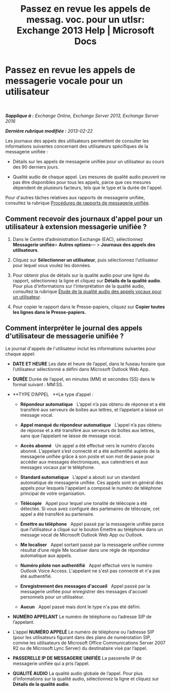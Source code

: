 ﻿---
title: 'Passez en revue les appels de messag. voc. pour un utlsr: Exchange 2013 Help | Microsoft Docs'
TOCTitle: Passez en revue les appels de messagerie vocale pour un utilisateur
ms:assetid: 95768fe3-3ae2-43bd-9cbf-18c3b85c4592
ms:mtpsurl: https://technet.microsoft.com/fr-fr/library/JJ659070(v=EXCHG.150)
ms:contentKeyID: 50555455
ms.date: 05/23/2018
mtps_version: v=EXCHG.150
ms.translationtype: MT
---

# Passez en revue les appels de messagerie vocale pour un utilisateur

 

_**Sapplique à :** Exchange Online, Exchange Server 2013, Exchange Server 2016_

_**Dernière rubrique modifiée :** 2013-02-22_

Les journaux des appels des utilisateurs permettent de consulter les informations suivantes concernant des utilisateurs spécifiques de la messagerie unifiée :

  - Détails sur les appels de messagerie unifiée pour un utilisateur au cours des 90 derniers jours.

  - Qualité audio de chaque appel. Les mesures de qualité audio peuvent ne pas être disponibles pour tous les appels, parce que ces mesures dépendent de plusieurs facteurs, tels que le type et la durée de l'appel.

Pour d'autres tâches relatives aux rapports de messagerie unifiée, consultez la rubrique [Procédures de rapports de messagerie unifiée](um-reports-procedures-exchange-2013-help.md).

## Comment recevoir des journaux d'appel pour un utilisateur à extension messagerie unifiée ?

1.  Dans le Centre d’administration Exchange (EAC), sélectionnez **Messagerie unifiée**\> **Autres options**![Icône Options supplémentaires](images/JJ150550.5381819e-3b21-4873-8714-e9b956290b28(EXCHG.150).gif "Icône Options supplémentaires") \> **Journaux des appels des utilisateurs**.

2.  Cliquez sur **Sélectionner un utilisateur**, puis sélectionnez l’utilisateur pour lequel vous voulez les données.

3.  Pour obtenir plus de détails sur la qualité audio pour une ligne du rapport, sélectionnez la ligne et cliquez sur **Détails de la qualité audio**. Pour plus d'informations sur l'interprétation de la qualité audio, consultez la rubrique [Étude de la qualité audio des appels vocaux pour un utilisateur](investigate-the-audio-quality-of-voice-calls-for-a-user-exchange-2013-help.md).

4.  Pour copier le rapport dans le Presse-papiers, cliquez sur **Copier toutes les lignes dans le Presse-papiers.**

## Comment interpréter le journal des appels d'utilisateur de messagerie unifiée ?

Le journal d'appels de l'utilisateur inclut les informations suivantes pour chaque appel:

  - **DATE ET HEURE** Les date et heure de l’appel, dans le fuseau horaire que l’utilisateur sélectionné a défini dans Microsoft Outlook Web App.

  - **DURÉE** Durée de l’appel, en minutes (MM) et secondes (SS) dans le format suivant : MM:SS.

  - **TYPE D’APPEL   **Le type d’appel :
    
      - **Répondeur automatique**   L’appel n’a pas obtenu de réponse et a été transféré aux serveurs de boîtes aux lettres, et l’appelant a laissé un message vocal.
    
      - **Appel manqué du répondeur automatique**   L’appel n’a pas obtenu de réponse et a été transféré aux serveurs de boîtes aux lettres, sans que l’appelant ne laisse de message vocal.
    
      - **Accès abonné**   Un appel a été effectué vers le numéro d’accès abonné. L’appelant s’est connecté et a été authentifié auprès de la messagerie unifiée grâce à son poste et son mot de passe pour accéder aux messages électroniques, aux calendriers et aux messages vocaux par le téléphone.
    
      - **Standard automatique**   L’appel a abouti sur un standard automatique de messagerie unifiée. Ces appels sont en général des appels pour lesquels l'appelant a composé le numéro de téléphone principal de votre organisation.
    
      - **Télécopie**   Appel pour lequel une tonalité de télécopie a été détectée. Si vous avez configuré des partenaires de télécopie, cet appel a été transféré au partenaire.
    
      - **Émettre au téléphone**   Appel passé par la messagerie unifiée parce que l’utilisateur a cliqué sur le bouton Émettre au téléphone dans un message vocal de Microsoft Outlook Web App ou Outlook.
    
      - **Me localiser**   Appel sortant passé par la messagerie unifiée comme résultat d’une règle Me localiser dans une règle de répondeur automatique aux appels.
    
      - **Numéro pilote non authentifié**   Appel effectué vers le numéro Outlook Voice Access. L'appelant ne s'est pas connecté et n'a pas été authentifié.
    
      - **Enregistrement des messages d'accueil**   Appel passé par la messagerie unifiée pour enregistrer des messages d'accueil personnels pour un utilisateur.
    
      - **Aucun**   Appel passé mais dont le type n'a pas été défini.

  - **NUMÉRO APPELANT** Le numéro de téléphone ou l’adresse SIP de l’appelant.

  - L’appel **NUMÉRO APPELÉ** Le numéro de téléphone ou l’adresse SIP (pour les utilisateurs figurant dans des plans de numérotation SIP, comme les utilisateurs de Microsoft Office Communications Server 2007 R2 ou de Microsoft Lync Server) du destinataire visé par l’appel.

  - **PASSERELLE IP DE MESSAGERIE UNIFIÉE** La passerelle IP de messagerie unifiée qui a pris l’appel.

  - **QUALITÉ AUDIO** La qualité audio globale de l’appel. Pour plus d’informations sur la qualité audio, sélectionnez la ligne et cliquez sur **Détails de la qualité audio**.

